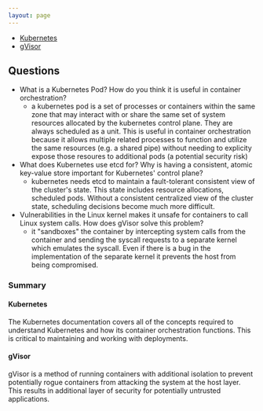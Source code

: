 ```yaml
---
layout: page
---
```


- [Kubernetes](https://kubernetes.io/docs/tutorials/kubernetes-basics/)
- [gVisor](hhttps://gvisor.dev/docs/architecture_guide/)



## Questions


- What is a Kubernetes Pod? How do you think it is useful in container
  orchestration?
    - a kubernetes pod is a set of processes or containers within the same zone
      that may interact with or share the same set of system resources allocated
      by the kubernetes control plane. They are always scheduled as a unit. This
      is useful in container orchestration because it allows multiple related
      processes to function and utilize the same resources (e.g. a shared pipe)
      without needing to explicity expose those resoures to additional pods (a
      potential security risk)
- What does Kubernetes use etcd for? Why is having a consistent, atomic
  key-value store important for Kubernetes' control plane?
    - kubernetes needs etcd to maintain a fault-tolerant consistent view of the
    cluster's state. This state includes resource allocations, scheduled pods.
    Without a consistent centralized view of the cluster state, scheduling decisions
    become much more difficult.
- Vulnerabilities in the Linux kernel makes it unsafe for containers to call
  Linux system calls. How does gVisor solve this problem?
    - it "sandboxes" the container by intercepting system calls from the
      container and sending the syscall requests to a separate kernel which
      emulates the syscall. Even if there is a bug in the implementation of the
      separate kernel it prevents the host from being compromised.


### Summary

#### Kubernetes

The Kubernetes documentation covers all of the concepts required to understand
Kubernetes and how its container orchestration functions. This is critical to
maintaining and working with deployments.

#### gVisor

gVisor is a method of running containers with additional isolation to prevent
potentially rogue containers from attacking the system at the host layer. This
results in additional layer of security for potentially untrusted applications.

